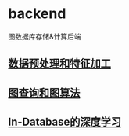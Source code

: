 # backend
图数据库存储&amp;计算后端


## [数据预处理和特征加工](./data_preprocess/README.md)


## [图查询和图算法](./graph_algorithms/README.md)


## [In-Database的深度学习](./dl/README.md)
